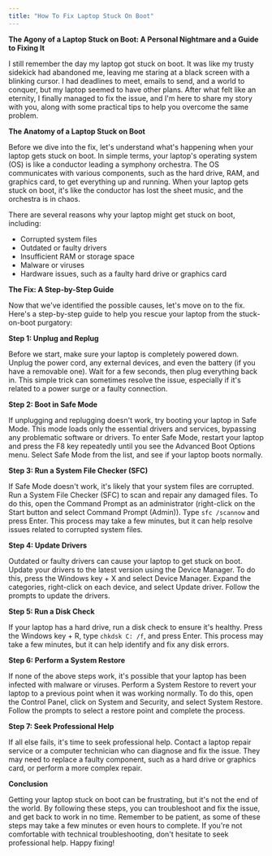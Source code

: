 ```yaml
---
title: "How To Fix Laptop Stuck On Boot"
---
```


**The Agony of a Laptop Stuck on Boot: A Personal Nightmare and a Guide to Fixing It**

I still remember the day my laptop got stuck on boot. It was like my trusty sidekick had abandoned me, leaving me staring at a black screen with a blinking cursor. I had deadlines to meet, emails to send, and a world to conquer, but my laptop seemed to have other plans. After what felt like an eternity, I finally managed to fix the issue, and I'm here to share my story with you, along with some practical tips to help you overcome the same problem.

**The Anatomy of a Laptop Stuck on Boot**

Before we dive into the fix, let's understand what's happening when your laptop gets stuck on boot. In simple terms, your laptop's operating system (OS) is like a conductor leading a symphony orchestra. The OS communicates with various components, such as the hard drive, RAM, and graphics card, to get everything up and running. When your laptop gets stuck on boot, it's like the conductor has lost the sheet music, and the orchestra is in chaos.

There are several reasons why your laptop might get stuck on boot, including:

* Corrupted system files
* Outdated or faulty drivers
* Insufficient RAM or storage space
* Malware or viruses
* Hardware issues, such as a faulty hard drive or graphics card

**The Fix: A Step-by-Step Guide**

Now that we've identified the possible causes, let's move on to the fix. Here's a step-by-step guide to help you rescue your laptop from the stuck-on-boot purgatory:

**Step 1: Unplug and Replug**

Before we start, make sure your laptop is completely powered down. Unplug the power cord, any external devices, and even the battery (if you have a removable one). Wait for a few seconds, then plug everything back in. This simple trick can sometimes resolve the issue, especially if it's related to a power surge or a faulty connection.

**Step 2: Boot in Safe Mode**

If unplugging and replugging doesn't work, try booting your laptop in Safe Mode. This mode loads only the essential drivers and services, bypassing any problematic software or drivers. To enter Safe Mode, restart your laptop and press the F8 key repeatedly until you see the Advanced Boot Options menu. Select Safe Mode from the list, and see if your laptop boots normally.

**Step 3: Run a System File Checker (SFC)**

If Safe Mode doesn't work, it's likely that your system files are corrupted. Run a System File Checker (SFC) to scan and repair any damaged files. To do this, open the Command Prompt as an administrator (right-click on the Start button and select Command Prompt (Admin)). Type `sfc /scannow` and press Enter. This process may take a few minutes, but it can help resolve issues related to corrupted system files.

**Step 4: Update Drivers**

Outdated or faulty drivers can cause your laptop to get stuck on boot. Update your drivers to the latest version using the Device Manager. To do this, press the Windows key + X and select Device Manager. Expand the categories, right-click on each device, and select Update driver. Follow the prompts to update the drivers.

**Step 5: Run a Disk Check**

If your laptop has a hard drive, run a disk check to ensure it's healthy. Press the Windows key + R, type `chkdsk C: /f`, and press Enter. This process may take a few minutes, but it can help identify and fix any disk errors.

**Step 6: Perform a System Restore**

If none of the above steps work, it's possible that your laptop has been infected with malware or viruses. Perform a System Restore to revert your laptop to a previous point when it was working normally. To do this, open the Control Panel, click on System and Security, and select System Restore. Follow the prompts to select a restore point and complete the process.

**Step 7: Seek Professional Help**

If all else fails, it's time to seek professional help. Contact a laptop repair service or a computer technician who can diagnose and fix the issue. They may need to replace a faulty component, such as a hard drive or graphics card, or perform a more complex repair.

**Conclusion**

Getting your laptop stuck on boot can be frustrating, but it's not the end of the world. By following these steps, you can troubleshoot and fix the issue, and get back to work in no time. Remember to be patient, as some of these steps may take a few minutes or even hours to complete. If you're not comfortable with technical troubleshooting, don't hesitate to seek professional help. Happy fixing!
